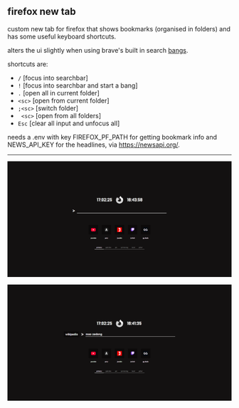 ## firefox new tab
custom new tab for firefox that shows bookmarks (organised in folders) and has some useful keyboard shortcuts.

alters the ui slightly when using brave's built in search [bangs](https://search.brave.com/bangs).

shortcuts are: 
- `/` [focus into searchbar]
- `!` [focus into searchbar and start a bang]
- `.` [open all in current folder] 
- `<sc>` [open from current folder] 
- `;<sc>` [switch folder] 
- ` <sc>` [open from all folders]
- `Esc` [clear all input and unfocus all]


needs a .env with key FIREFOX_PF_PATH for getting bookmark info and NEWS_API_KEY for the headlines, via https://newsapi.org/.

---
![main](/imgs/main.png)

![bang](/imgs/bang.png)
